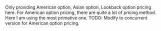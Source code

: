 Only providing American option, Asian option, Lookback option pricing here. For American option pricing, there are quite a lot of pricing method. Here I am using the most primative one.
TODO: Modify to concurrent version for American option pricing.
